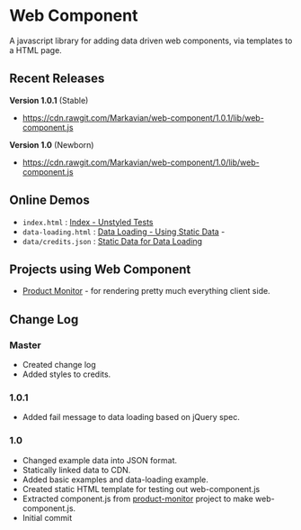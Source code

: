 Web Component
=============
A javascript library for adding data driven web components, via templates to a HTML page.

Recent Releases
---------------
**Version 1.0.1** (Stable)
* https://cdn.rawgit.com/Markavian/web-component/1.0.1/lib/web-component.js

**Version 1.0** (Newborn)
* https://cdn.rawgit.com/Markavian/web-component/1.0/lib/web-component.js

Online Demos
------------
* `index.html` : [Index - Unstyled Tests](https://cdn.rawgit.com/Markavian/web-component/1.0.1b/tests/)
* `data-loading.html` : [Data Loading - Using Static Data](https://cdn.rawgit.com/Markavian/web-component/1.0.1b/tests/data-loading.html) - 
* `data/credits.json` : [Static Data for Data Loading](https://cdn.rawgit.com/Markavian/web-component/1.0.1b/tests/data/credits.json) 

Projects using Web Component
----------------------------
* [Product Monitor](https://github.com/johnbeech/product-monitor/) - for rendering pretty much everything client side.

Change Log
----------

### Master
* Created change log
* Added styles to credits.

### 1.0.1
* Added fail message to data loading based on jQuery spec.

### 1.0
* Changed example data into JSON format.
* Statically linked data to CDN.
* Added basic examples and data-loading example.
* Created static HTML template for testing out web-component.js
* Extracted component.js from [product-monitor](https://github.com/johnbeech/product-monitor) project to make web-component.js.
* Initial commit 
